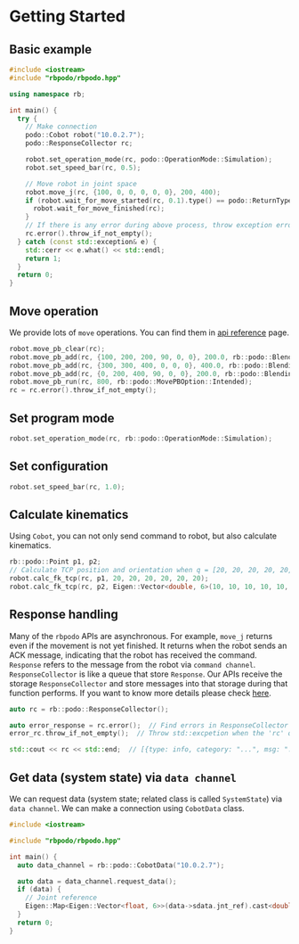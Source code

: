 # Getting Started

## Basic example

```c++
#include <iostream>
#include "rbpodo/rbpodo.hpp"

using namespace rb;

int main() {
  try {
    // Make connection
    podo::Cobot robot("10.0.2.7");
    podo::ResponseCollector rc;

    robot.set_operation_mode(rc, podo::OperationMode::Simulation);
    robot.set_speed_bar(rc, 0.5);

    // Move robot in joint space
    robot.move_j(rc, {100, 0, 0, 0, 0, 0}, 200, 400);
    if (robot.wait_for_move_started(rc, 0.1).type() == podo::ReturnType::Success) {
      robot.wait_for_move_finished(rc);
    }
    // If there is any error during above process, throw exception error
    rc.error().throw_if_not_empty();
  } catch (const std::exception& e) {
    std::cerr << e.what() << std::endl;
    return 1;
  }
  return 0;
}
```

## Move operation

We provide lots of ``move`` operations. You can find them in [api reference](./api_reference.md) page.

```c++
robot.move_pb_clear(rc);
robot.move_pb_add(rc, {100, 200, 200, 90, 0, 0}, 200.0, rb::podo::BlendingOption::Ratio, 0.5);
robot.move_pb_add(rc, {300, 300, 400, 0, 0, 0}, 400.0, rb::podo::BlendingOption::Ratio, 0.5);
robot.move_pb_add(rc, {0, 200, 400, 90, 0, 0}, 200.0, rb::podo::BlendingOption::Ratio, 0.5);
robot.move_pb_run(rc, 800, rb::podo::MovePBOption::Intended);
rc = rc.error().throw_if_not_empty();
```

## Set program mode

```c++
robot.set_operation_mode(rc, rb::podo::OperationMode::Simulation);
```

## Set configuration

```c++
robot.set_speed_bar(rc, 1.0);
```

## Calculate kinematics

Using ``Cobot``, you can not only send command to robot, but also calculate kinematics.

```c++
rb::podo::Point p1, p2;
// Calculate TCP position and orientation when q = [20, 20, 20, 20, 20, 20] and store it in 'p1'
robot.calc_fk_tcp(rc, p1, 20, 20, 20, 20, 20, 20);
robot.calc_fk_tcp(rc, p2, Eigen::Vector<double, 6>(10, 10, 10, 10, 10, 10));
```

## Response handling

Many of the ``rbpodo`` APIs are asynchronous. For example, ``move_j`` returns even if the movement is not yet finished.
It returns when the robot sends an ACK message, indicating that the robot has received the command.
``Response`` refers to the message from the robot via ``command channel``. ``ResponseCollector`` is like a queue that store ``Response``.
Our APIs receive the storage ``ResponseCollector`` and store messages into that storage during that function performs.
If you want to know more details please check [here](./notes.md).

```c++
auto rc = rb::podo::ResponseCollector();

auto error_response = rc.error();  // Find errors in ResponseCollector
error_rc.throw_if_not_empty();  // Throw std::excpetion when the 'rc' queue is not empty

std::cout << rc << std::end;  // [{type: info, category: "...", msg: "..."}, ...]
```

## Get data (system state) via ``data channel``

We can request data (system state; related class is called ``SystemState``) via ``data channel``.
We can make a connection using ``CobotData`` class.

```c++
#include <iostream>

#include "rbpodo/rbpodo.hpp"

int main() {
  auto data_channel = rb::podo::CobotData("10.0.2.7");

  auto data = data_channel.request_data();
  if (data) {
    // Joint reference
    Eigen::Map<Eigen::Vector<float, 6>>(data->sdata.jnt_ref).cast<double>();
  }
  return 0;
}
```